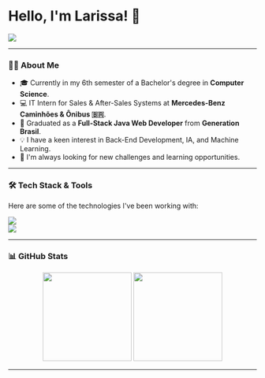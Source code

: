 # Hello, I'm Larissa! 👋

<p align="left">
  <a href="https://github.com/DenverCoder1/readme-typing-svg"><img src="https://readme-typing-svg.herokuapp.com?font=Roboto&color=36BCF7&size=25&center=false&vCenter=true&width=600&lines=Computer+Science+Student;Junior+Java+Back-End+Developer;" /></a>
</p>

---

### 👩‍💻 About Me

* 🎓 Currently in my 6th semester of a Bachelor's degree in **Computer Science**.
* 💻 IT Intern for Sales & After-Sales Systems at **Mercedes-Benz Caminhões & Ônibus 🇧🇷**.
* 🚀 Graduated as a **Full-Stack Java Web Developer** from **Generation Brasil**.
* 💡 I have a keen interest in Back-End Development, IA, and Machine Learning.
* 🌱 I'm always looking for new challenges and learning opportunities.

---

### 🛠️ Tech Stack & Tools

Here are some of the technologies I've been working with:

<p align="left">
  <a href="https://skillicons.dev">
    <img src="https://skillicons.dev/icons?i=java,spring,python,javascript,typescript,react,nodejs,html,css" />
    <br>
    <img src="https://skillicons.dev/icons?i=mysql,postgres,mongodb,docker,git,github,vscode" />
  </a>
</p>

---

### 📊 GitHub Stats

<p align="center">
  <img height="180em" src="https://github-readme-stats.vercel.app/api?username=larissacpavan&show_icons=true&theme=dracula&include_all_commits=true&count_private=true"/>
  <img height="180em" src="https://github-readme-stats.vercel.app/api/top-langs/?username=larissacpavan&layout=compact&langs_count=7&theme=dracula"/>
</p>

---
